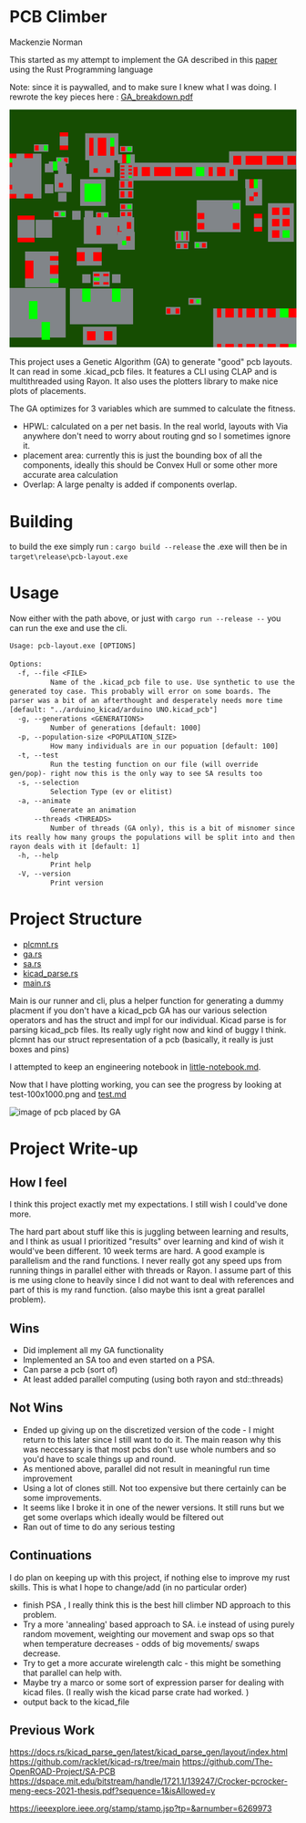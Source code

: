 # PCB Climber 
Mackenzie Norman

This started as my attempt to implement the GA described in this [paper](https://asmedigitalcollection.asme.org/electronicpackaging/article-abstract/118/1/11/404553/PCB-Layout-Design-Using-a-Genetic-Algorithm?redirectedFrom=fulltext) using the Rust Programming language 

Note: since it is paywalled, and to make sure I knew what I was doing. I rewrote the key pieces here : [GA_breakdown.pdf](GA_breakdown.pdf)

![GIF of placement](demo.gif)

This project uses a Genetic Algorithm (GA) to generate "good" pcb layouts. It can read in some .kicad_pcb files. It features a CLI using CLAP and is multithreaded using Rayon. It also uses the plotters library to make nice plots of  placements.

The GA optimizes for 3 variables which are summed to calculate the fitness. 
- HPWL: calculated on a per net basis. In the real world, layouts with Via anywhere don't need to worry about routing gnd so I sometimes ignore it.
- placement area: currently this is just the bounding box of all the components, ideally this should be Convex Hull or some other more accurate area calculation
- Overlap: A large penalty is added if components overlap.


# Building 
to build the exe simply run :
```cargo build --release``` 
the .exe will then be in 
`target\release\pcb-layout.exe`

# Usage 
Now either with the path above, or just with `cargo run --release --` you can run the exe and use the cli. 
```
Usage: pcb-layout.exe [OPTIONS]

Options:
  -f, --file <FILE>
          Name of the .kicad_pcb file to use. Use synthetic to use the generated toy case. This probably will error on some boards. The parser was a bit of an afterthought and desperately needs more time [default: "../arduino_kicad/arduino UNO.kicad_pcb"]
  -g, --generations <GENERATIONS>
          Number of generations [default: 1000]
  -p, --population-size <POPULATION_SIZE>
          How many individuals are in our popuation [default: 100]
  -t, --test
          Run the testing function on our file (will override gen/pop)- right now this is the only way to see SA results too
  -s, --selection
          Selection Type (ev or elitist) 
  -a, --animate
          Generate an animation
      --threads <THREADS>
          Number of threads (GA only), this is a bit of misnomer since its really how many groups the populations will be split into and then rayon deals with it [default: 1]
  -h, --help
          Print help
  -V, --version
          Print version
``` 


# Project Structure 

- [plcmnt.rs](pcb-layout/src/plcmnt.rs)
- [ga.rs](pcb-layout/src/ga.rs)
- [sa.rs](pcb-layout/src/sa.rs)
- [kicad_parse.rs](pcb-layout/src/kicad_parse.rs)
- [main.rs](pcb-layout/src/main.rs)

Main is our runner and cli, plus a helper function for generating a dummy placment if you don't have a kicad_pcb 
GA has our various selection operators and has the struct and impl for our individual. 
Kicad parse is for parsing kicad_pcb files. Its really ugly right now and kind of buggy I think. 
plcmnt has our struct representation of a pcb (basically, it really is just boxes and pins)

I attempted to keep an engineering notebook in [little-notebook.md](little-notebook.md).


Now that I have plotting working, you can see the progress by looking at test-100x1000.png and [test.md](pcb-layout/test.md)

![image of pcb placed by GA](pcb-layout/tests/test-100x1000.png)





# Project Write-up
## How I feel
I think this project exactly met my expectations. I still wish I could've done more. 

The hard part about stuff like this is juggling between learning and results, and I think as usual I prioritized "results" over learning and kind of wish it would've been different. 10 week terms are hard. A good example is parallelism and the rand functions. I never really got any speed ups from running things in parallel either with threads or Rayon. I assume part of this is me using clone to heavily since I did not want to deal with references and part of this is my rand function. (also maybe this isnt a great parallel problem). 

## Wins
- Did implement all my GA functionality
- Implemented an SA too and even started on a PSA. 
- Can parse a pcb (sort of)
- At least added parallel computing (using both rayon and std::threads)


## Not Wins
- Ended up giving up on the discretized version of the code - I might return to this later since I still want to do it. The main reason why this was neccessary is that most pcbs don't use whole numbers and so you'd have to scale things up and round. 
- As mentioned above, parallel did not result in meaningful run time improvement
- Using a lot of clones still. Not too expensive but there certainly can be some improvements.
- It seems like I broke it in one of the newer versions. It still runs but we get some overlaps which ideally would be filtered out
- Ran out of time to do any serious testing

## Continuations
I do plan on keeping up with this project, if nothing else to improve my rust skills. This is what I hope to change/add (in no particular order)
- finish PSA , I really think this is the best hill climber ND approach to this problem.
- Try a more 'annealing' based approach to SA. i.e instead of using purely random movement, weighting our movement and swap ops so that when temperature decreases - odds of big movements/ swaps decrease. 
- Try to get a more accurate wirelength calc - this might be something that parallel can help with.  
- Maybe try a marco or some sort of expression parser for dealing with kicad files. (I really wish the kicad parse crate had worked. )
- output back to the kicad_file


## Previous Work

https://docs.rs/kicad_parse_gen/latest/kicad_parse_gen/layout/index.html
https://github.com/racklet/kicad-rs/tree/main
https://github.com/The-OpenROAD-Project/SA-PCB
https://dspace.mit.edu/bitstream/handle/1721.1/139247/Crocker-pcrocker-meng-eecs-2021-thesis.pdf?sequence=1&isAllowed=y 


https://ieeexplore.ieee.org/stamp/stamp.jsp?tp=&arnumber=6269973